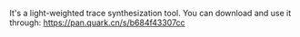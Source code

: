 It's a light-weighted trace synthesization tool.
You can download and use it through: https://pan.quark.cn/s/b684f43307cc
